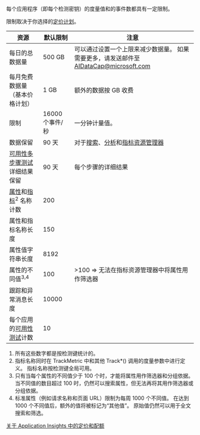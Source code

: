 每个应用程序（即每个检测密钥）的度量值和的事件数都具有一定限制。 

限制取决于你选择的[定价计划](https://azure.microsoft.com/pricing/details/application-insights/)。

| **资源** | **默认限制** | **注意**
| --- | --- | --- |
| 每日的总数据量 | 500 GB | 可以通过设置一个上限来减少数据量。 如果需要更多，请发送邮件至 AIDataCap@microsoft.com 
| 每月免费数据量<br/> （基本价格计划） | 1 GB | 额外的数据按 GB 收费
| 限制 | 16000 个事件/秒 | 一分钟计量值。 
| 数据保留 | 90 天 | 对于[搜索](../articles/application-insights/app-insights-diagnostic-search.md)、[分析](../articles/application-insights/app-insights-analytics.md)和[指标资源管理器](../articles/application-insights/app-insights-metrics-explorer.md)
| [可用性多步骤测试](../articles/application-insights/app-insights-monitor-web-app-availability.md#multi-step-web-tests)详细结果保留 | 90 天 | 每个步骤的详细结果
| [属性](../articles/application-insights/app-insights-api-custom-events-metrics.md#properties)和[指标](../articles/application-insights/app-insights-api-custom-events-metrics.md#properties)<sup>2</sup> 名称计数 | 200 | 
| 属性和指标名称长度 | 150 |
| 属性值字符串长度 | 8192 |
| 属性的不同值<sup>3,4</sup> | 100 | >100 => 无法在指标资源管理器中将属性用作筛选器
| 跟踪和异常消息长度 | 10000 |
| 每个应用的[可用性测试](../articles/application-insights/app-insights-monitor-web-app-availability.md)计数  | 10 |

1. 所有这些数字都是按检测键统计的。
2. 指标名称同时在 TrackMetric 中和其他 Track*() 调用的度量参数中进行定义。 指标名称按检测键全局可用。
3. 只有当每个属性的不同值少于 100 个时，才能将属性用作筛选器和分组依据。 当不同值的数目超过 100 时，仍然可以搜索属性，但无法再将其用作筛选器或分组依据。
4. 标准属性（例如请求名称和页面 URL）限制为每周 1000 个不同值。 在达到 1000 个不同值后，额外的值将被标记为“其他值”。 原始值仍然可以用于全文搜索和筛选。


[关于 Application Insights 中的定价和配额](../articles/application-insights/app-insights-pricing.md)

<!--HONumber=Jan17_HO3-->


